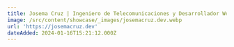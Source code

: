 ```yaml
---
title: Josema Cruz | Ingeniero de Telecomunicaciones y Desarrollador Web
image: /src/content/showcase/_images/josemacruz.dev.webp
url: 'https://josemacruz.dev'
dateAdded: 2024-01-16T15:21:12.000Z
---
```


